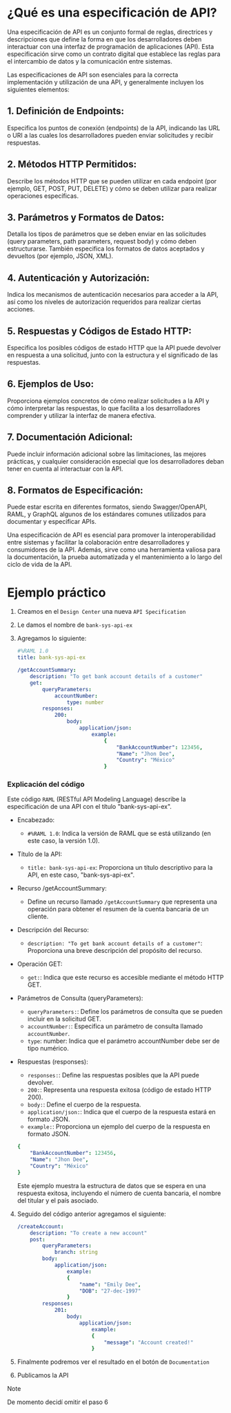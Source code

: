 # ¿Qué es una especificación de API?

Una especificación de API es un conjunto formal de reglas, directrices y descripciones que define la forma en que los desarrolladores deben interactuar con una interfaz de programación de aplicaciones (API). Esta especificación sirve como un contrato digital que establece las reglas para el intercambio de datos y la comunicación entre sistemas.

Las especificaciones de API son esenciales para la correcta implementación y utilización de una API, y generalmente incluyen los siguientes elementos:

## 1. Definición de Endpoints:

Especifica los puntos de conexión (endpoints) de la API, indicando las URL o URI a las cuales los desarrolladores pueden enviar solicitudes y recibir respuestas.

## 2. Métodos HTTP Permitidos:

Describe los métodos HTTP que se pueden utilizar en cada endpoint (por ejemplo, GET, POST, PUT, DELETE) y cómo se deben utilizar para realizar operaciones específicas.

## 3. Parámetros y Formatos de Datos:

Detalla los tipos de parámetros que se deben enviar en las solicitudes (query parameters, path parameters, request body) y cómo deben estructurarse. También especifica los formatos de datos aceptados y devueltos (por ejemplo, JSON, XML).

## 4. Autenticación y Autorización:

Indica los mecanismos de autenticación necesarios para acceder a la API, así como los niveles de autorización requeridos para realizar ciertas acciones.

## 5. Respuestas y Códigos de Estado HTTP:

Especifica los posibles códigos de estado HTTP que la API puede devolver en respuesta a una solicitud, junto con la estructura y el significado de las respuestas.

## 6. Ejemplos de Uso:

Proporciona ejemplos concretos de cómo realizar solicitudes a la API y cómo interpretar las respuestas, lo que facilita a los desarrolladores comprender y utilizar la interfaz de manera efectiva.

## 7. Documentación Adicional:

Puede incluir información adicional sobre las limitaciones, las mejores prácticas, y cualquier consideración especial que los desarrolladores deban tener en cuenta al interactuar con la API.

## 8. Formatos de Especificación:

Puede estar escrita en diferentes formatos, siendo Swagger/OpenAPI, RAML, y GraphQL algunos de los estándares comunes utilizados para documentar y especificar APIs.

Una especificación de API es esencial para promover la interoperabilidad entre sistemas y facilitar la colaboración entre desarrolladores y consumidores de la API. Además, sirve como una herramienta valiosa para la documentación, la prueba automatizada y el mantenimiento a lo largo del ciclo de vida de la API.

# Ejemplo práctico

1. Creamos en el `Design Center` una nueva `API Specification`

2. Le damos el nombre de `bank-sys-api-ex`

3. Agregamos lo siguiente:
    ```yaml
    #%RAML 1.0
    title: bank-sys-api-ex

    /getAccountSummary:
        description: "To get bank account details of a customer"
        get:
            queryParameters:
                accountNumber:
                    type: number
            responses:
                200:
                    body:
                        application/json:
                            example:
                                {
                                    "BankAccountNumber": 123456,
                                    "Name": "Jhon Dee",
                                    "Country": "México"
                                }
    ```

### Explicación del código

Este código `RAML` (RESTful API Modeling Language) describe la especificación de una API con el título "bank-sys-api-ex".

- Encabezado:
    - `#%RAML 1.0`: Indica la versión de RAML que se está utilizando (en este caso, la versión 1.0).

- Título de la API:
    - `title: bank-sys-api-ex`: Proporciona un título descriptivo para la API, en este caso, "bank-sys-api-ex".

- Recurso /getAccountSummary:
    - Define un recurso llamado `/getAccountSummary` que representa una operación para obtener el resumen de la cuenta bancaria de un cliente.

- Descripción del Recurso:
    - `description: "To get bank account details of a customer"`: Proporciona una breve descripción del propósito del recurso.

- Operación GET:
    - `get:`: Indica que este recurso es accesible mediante el método HTTP GET.

- Parámetros de Consulta (queryParameters):
    - `queryParameters:`: Define los parámetros de consulta que se pueden incluir en la solicitud GET.
    - `accountNumber:`: Especifica un parámetro de consulta llamado `accountNumber`.
    - `type`: number: Indica que el parámetro accountNumber debe ser de tipo numérico.

- Respuestas (responses):
    - `responses:`: Define las respuestas posibles que la API puede devolver.
    - `200:`: Representa una respuesta exitosa (código de estado HTTP 200).
    - `body:`: Define el cuerpo de la respuesta.
    - `application/json:`: Indica que el cuerpo de la respuesta estará en formato JSON.
    - `example:`: Proporciona un ejemplo del cuerpo de la respuesta en formato JSON.

    ```yaml
    {
        "BankAccountNumber": 123456,
        "Name": "Jhon Dee",
        "Country": "México"
    }
    ```

    Este ejemplo muestra la estructura de datos que se espera en una respuesta exitosa, incluyendo el número de cuenta bancaria, el nombre del titular y el país asociado.

4. Seguido del código anterior agregamos el siguiente:

    ```yaml
    /createAccount:
        description: "To create a new account"
        post:
            queryParameters:
                branch: string
            body:
                application/json:
                    example:
                    {
                        "name": "Emily Dee",
                        "DOB": "27-dec-1997"
                    }
            responses:
                201:
                    body:
                        application/json:
                            example:
                            {
                                "message": "Account created!"
                            }
    ```

5. Finalmente podremos ver el resultado en el botón de `Documentation`

6. Publicamos la API

> [!NOTE]
> De momento decidí omitir el paso 6